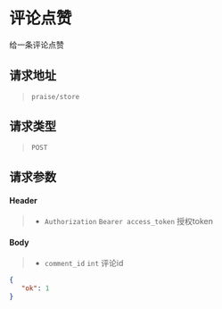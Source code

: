 # 评论点赞

给一条评论点赞

## 请求地址

> `praise/store`

## 请求类型

> `POST`

## 请求参数

#### Header

> - `Authorization` `Bearer access_token` 授权token

#### Body

> - `comment_id` `int` 评论id

```json
{
   "ok": 1
}
```
